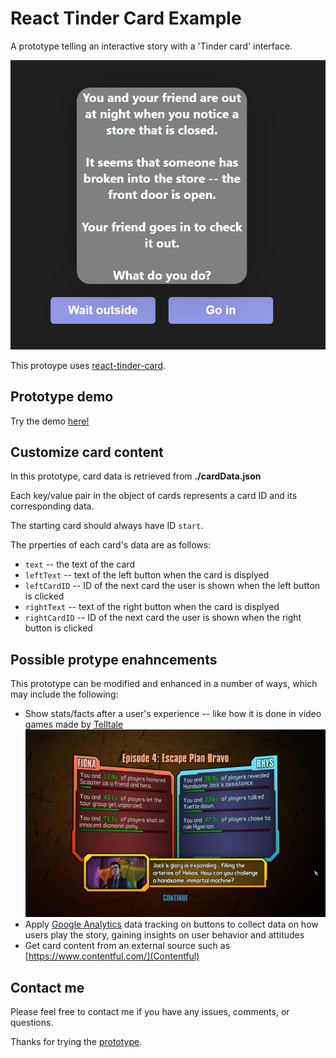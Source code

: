 # React Tinder Card Example

A prototype telling an interactive story with a 'Tinder card' interface.

![](./prototypess.png)

This protoype uses [react-tinder-card](https://github.com/3DJakob/react-tinder-card).

## Prototype demo

Try the demo [here!](https://mstfst.github.io/react-tinder-card-example/)

## Customize card content

In this prototype, card data is retrieved from <strong>./cardData.json</strong>

Each key/value pair in the object of cards represents a card ID and its corresponding data.

The starting card should always have ID `start`.

The prperties of each card's data are as follows:

* `text` -- the text of the card
* `leftText` -- text of the left button when the card is displyed
* `leftCardID` -- ID of the next card the user is shown when the left button is clicked
* `rightText` -- text of the right button when the card is displyed
* `rightCardID` -- ID of the next card the user is shown when the right button is clicked

## Possible protype enahncements
This prototype can be modified and enhanced in a number of ways, which may include the following:
  * Show stats/facts after a user's experience -- like how it is done in video games made by [Telltale](https://telltale.com/)
  ![](./telltalestats.png)
  * Apply [Google Analytics](https://analytics.google.com/) data tracking on buttons to collect data on how users play the story, gaining insights on user behavior and attitudes
  * Get card content from an external source such as [https://www.contentful.com/](Contentful)

## Contact me
Please feel free to contact me if you have any issues, comments, or questions.

Thanks for trying the [prototype](https://mstfst.github.io/react-tinder-card-example/).